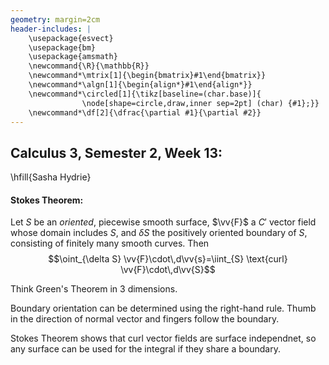 ```yaml
---
geometry: margin=2cm
header-includes: |
    \usepackage{esvect}
    \usepackage{bm}
    \usepackage{amsmath}
    \newcommand{\R}{\mathbb{R}}
    \newcommand*\mtrix[1]{\begin{bmatrix}#1\end{bmatrix}}
    \newcommand*\algn[1]{\begin{align*}#1\end{align*}}
    \newcommand*\circled[1]{\tikz[baseline=(char.base)]{
                \node[shape=circle,draw,inner sep=2pt] (char) {#1};}}
    \newcommand*\df[2]{\dfrac{\partial #1}{\partial #2}}
---
```


## Calculus 3, Semester 2, Week 13: 

\hfill{Sasha Hydrie}

#### Stokes Theorem: 
Let $S$ be an *oriented*, piecewise smooth surface, $\vv{F}$ a $C'$ vector field whose domain includes $S$, and $\delta S$ the positively oriented boundary of $S$, consisting of finitely many smooth curves. Then $$\oint_{\delta S} \vv{F}\cdot\,d\vv{s}=\iint_{S} \text{curl} \vv{F}\cdot\,d\vv{S}$$

Think Green's Theorem in 3 dimensions.  

Boundary orientation can be determined using the right-hand rule. Thumb in the direction of normal vector and fingers follow the boundary.

Stokes Theorem shows that curl vector fields are surface independnet, so any surface can be used for the integral if they share a boundary.
